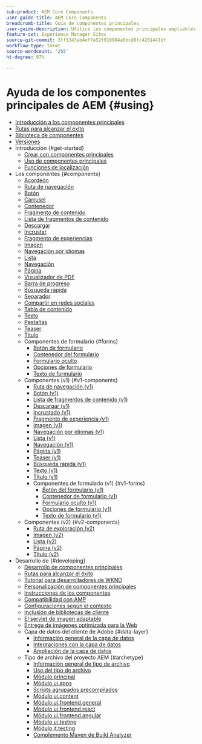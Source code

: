 ```yaml
---
sub-product: AEM Core Components
user-guide-title: AEM Core Components
breadcrumb-title: Guía de componentes principales
user-guide-description: Utilice los componentes principales ampliables para que los autores puedan crear contenido fácilmente.
feature-set: Experience Manager Sites
source-git-commit: 3ff1343ab4ef7a52f910984a0bcd8fc4201441bf
workflow-type: tm+mt
source-wordcount: '255'
ht-degree: 97%

---
```



# Ayuda de los componentes principales de AEM {#using}

+ [Introducción a los componentes principales](introduction.md)
+ [Rutas para alcanzar el éxito](developing/success.md)
+ [Biblioteca de componentes](https://adobe.com/go/aem_cmp_library_es)
+ [Versiones](versions.md)
+ Introducción {#get-started}
   + [Crear con componentes principales](get-started/authoring.md)
   + [Uso de componentes principales](get-started/using.md)
   + [Funciones de localización](get-started/localization.md)
+ Los componentes {#components}
   + [Acordeón](components/accordion.md)
   + [Ruta de navegación](components/breadcrumb.md)
   + [Botón](components/button.md)
   + [Carrusel](components/carousel.md)
   + [Contenedor](components/container.md)
   + [Fragmento de contenido](components/content-fragment-component.md)
   + [Lista de fragmentos de contenido](components/content-fragment-list.md)
   + [Descargar](components/download.md)
   + [Incrustar](components/embed.md)
   + [Fragmento de experiencias](components/experience-fragment.md)
   + [Imagen](components/image.md)
   + [Navegación por idiomas](components/language-navigation.md)
   + [Lista](components/list.md)
   + [Navegación](components/navigation.md)
   + [Página](components/page.md)
   + [Visualizador de PDF](components/pdf-viewer.md)
   + [Barra de progreso](components/progress-bar.md)
   + [Búsqueda rápida](components/quick-search.md)
   + [Separador](components/separator.md)
   + [Compartir en redes sociales](components/sharing.md)
   + [Tabla de contenido](components/tableofcontents.md)
   + [Texto](components/text.md)
   + [Pestañas](components/tabs.md)
   + [Teaser](components/teaser.md)
   + [Título](components/title.md)
   + Componentes de formulario {#forms}
      + [Botón de formulario](components/forms/form-button.md)
      + [Contenedor del formulario](components/forms/form-container.md)
      + [Formulario oculto](components/forms/form-hidden.md)
      + [Opciones de formulario](components/forms/form-options.md)
      + [Texto de formulario](components/forms/form-text.md)
   + Componentes (v1) {#v1-components}
      + [Ruta de navegación (v1)](components/v1/breadcrumb-v1.md)
      + [Botón (v1)](components/v1/button.md)
      + [Lista de fragmentos de contenido (v1)](components/v1/content-fragment-list.md)
      + [Descargar (v1)](components/v1/download.md)
      + [Incrustado (v1)](components/v1/embed.md)
      + [Fragmento de experiencia (v1)](components/v1/experience-fragment.md)
      + [Imagen (v1)](components/v1/image-v1.md)
      + [Navegación por idiomas (v1)](components/v1/language-navigation.md)
      + [Lista (v1)](components/v1/list-v1.md)
      + [Navegación (v1)](components/v1/navigation.md)
      + [Página (v1)](components/v1/page-v1.md)
      + [Teaser (v1)](components/v1/teaser.md)
      + [Búsqueda rápida (v1)](components/v1/quick-search.md)
      + [Texto (v1)](components/v1/text-v1.md)
      + [Título (v1)](components/v1/title-v1.md)
      + Componentes de formulario (v1) {#v1-forms}
         + [Botón del formulario (v1)](components/v1/form-button-v1.md)
         + [Contenedor de formulario (v1)](components/v1/form-container-v1.md)
         + [Formulario oculto (v1)](components/v1/form-hidden-v1.md)
         + [Opciones de formulario (v1)](components/v1/form-options-v1.md)
         + [Texto de formulario (v1)](components/v1/form-text-v1.md)
   + Componentes (v2) {#v2-components}
      + [Ruta de exploración (v2)](components/v2/breadcrumb.md)
      + [Imagen (v2)](components/v2/image.md)
      + [Lista (v2)](components/v2/list.md)
      + [Página (v2)](components/v2/page.md)
      + [Título (v2)](components/v2/title.md)
+ Desarrollo de {#developing}
   + [Desarrollo de componentes principales](developing/overview.md)
   + [Rutas para alcanzar el éxito](https://experienceleague.adobe.com/docs/experience-manager-core-components/using/success.html?lang=es)
   + [Tutorial para desarrolladores de WKND](https://experienceleague.adobe.com/docs/experience-manager-learn/getting-started-wknd-tutorial-develop/overview.html?lang=es)
   + [Personalización de componentes principales](developing/customizing.md)
   + [Instrucciones de los componentes](developing/guidelines.md)
   + [Compatibilidad con AMP](developing/amp.md)
   + [Configuraciones según el contexto](developing/context-aware-configs.md)
   + [Inclusión de bibliotecas de cliente](developing/including-clientlibs.md)
   + [El servlet de imagen adaptable](/help/developing/adaptive-image-servlet.md)
   + [Entrega de imágenes optimizada para la Web](/help/developing/web-optimized-image-delivery.md)
   + Capa de datos del cliente de Adobe {#data-layer}
      + [Información general de la capa de datos](developing/data-layer/overview.md)
      + [Integraciones con la capa de datos](developing/data-layer/integrations.md)
      + [Ampliación de la capa de datos](developing/data-layer/extending.md)
   + Tipo de archivo del proyecto AEM {#archetype}
      + [Información general de tipo de archivo](developing/archetype/overview.md)
      + [Uso del tipo de archivo](developing/archetype/using.md)
      + [Módulo principal](developing/archetype/core.md)
      + [Módulo ui.apps](developing/archetype/uiapps.md)
      + [Scripts agrupados precompilados](developing/archetype/precompiled-bundled-scripts.md)
      + [Módulo ui.content](developing/archetype/uicontent.md)
      + [Módulo ui.frontend.general](developing/archetype/uifrontend.md)
      + [Módulo ui.frontend.react](developing/archetype/uifrontend-react.md)
      + [Módulo ui.frontend.angular](developing/archetype/uifrontend-angular.md)
      + [Módulo ui.testing](developing/archetype/uitests.md)
      + [Módulo it.testing](developing/archetype/ittests.md)
      + [Complemento Maven de Build Analyzer](developing/archetype/build-analyzer-maven-plugin.md)
